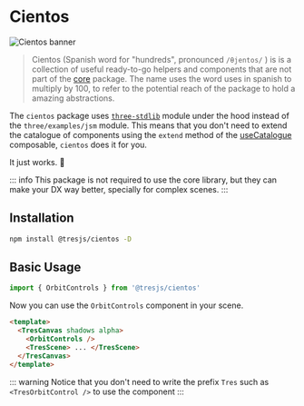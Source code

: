 <script setup>
    import cientos from '../../packages/cientos/package.json'
</script>

# Cientos <Badge :text="`v${cientos.version}`" type="warning" vertical="middle" />

![Cientos banner](/cientos-banner.png)

> Cientos (Spanish word for "hundreds", pronounced `/θjentos/` ) is is a collection of useful ready-to-go helpers and components that are not part of the [core](/guide/index.md) package. The name uses the word uses in spanish to multiply by 100, to refer to the potential reach of the package to hold a amazing abstractions.

The `cientos` package uses [`three-stdlib`](https://github.com/pmndrs/three-stdlib) module under the hood instead of the `three/examples/jsm` module. This means that you don't need to extend the catalogue of components using the `extend` method of the [useCatalogue](/api/composables#useCatalogue) composable, `cientos` does it for you.

It just works. 💯

::: info
This package is not required to use the core library, but they can make your DX way better, specially for complex scenes.
:::

## Installation

```bash
npm install @tresjs/cientos -D
```

## Basic Usage

```ts
import { OrbitControls } from '@tresjs/cientos'
```

Now you can use the `OrbitControls` component in your scene.

```html
<template>
  <TresCanvas shadows alpha>
    <OrbitControls />
    <TresScene> ... </TresScene>
  </TresCanvas>
</template>
```

::: warning
Notice that you don't need to write the prefix `Tres` such as `<TresOrbitControl />` to use the component
:::
